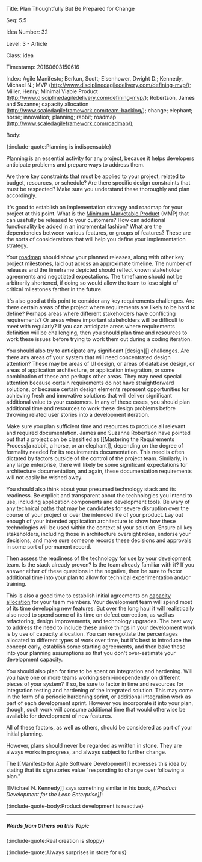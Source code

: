 Title:  Plan Thoughtfully But Be Prepared for Change

Seq:    5.5

Idea Number: 32

Level:  3 - Article

Class:  idea

Timestamp: 20160603150616

Index:  Agile Manifesto; Berkun, Scott; Eisenhower, Dwight D.; Kennedy, Michael N.; MVP (http://www.disciplinedagiledelivery.com/defining-mvp/); Miller, Henry; Minimal Viable Product (http://www.disciplinedagiledelivery.com/defining-mvp/); Robertson, James and Suzanne; capacity allocation (http://www.scaledagileframework.com/team-backlog/); change; elephant; horse; innovation; planning; rabbit; roadmap (http://www.scaledagileframework.com/roadmap/); 

Body:

{:include-quote:Planning is indispensable}

Planning is an essential activity for any project, because it helps developers anticipate problems and prepare ways to address them.

Are there key constraints that must be applied to your project, related to budget, resources, or schedule? Are there specific design constraints that must be respected? Make sure you understand these thoroughly and plan accordingly.

It's good to establish an implementation strategy and roadmap for your project at this point. What is the [Minimum Marketable Product](https://userpilot.com/blog/minimum-viable-product-vs-minimum-marketable-product/) (MMP) that can usefully be released to your customers? How can additional functionality be added in an incremental fashion? What are the dependencies between various features, or groups of features? These are the sorts of considerations that will help you define your implementation strategy.

Your <a href="http://www.scaledagileframework.com/roadmap/" class="reflink" target="ref">roadmap</a> should show your planned releases, along with other key project milestones, laid out across an approximate timeline. The number of releases and the timeframe depicted should reflect known stakeholder agreements and negotiated expectations. The timeframe should not be arbitrarily shortened, if doing so would allow the team to lose sight of critical milestones farther in the future.

It's also good at this point to consider any key requirements challenges. Are there certain areas of the project where requirements are likely to be hard to define? Perhaps areas where different stakeholders have conflicting requirements? Or areas where important stakeholders will be difficult to meet with regularly? If you can anticipate areas where requirements definition will be challenging, then you should plan time and resources to work these issues before trying to work them out during a coding iteration.

You should also try to anticipate any significant [design][] challenges. Are there any areas of your system that will need concentrated design attention? These may be areas of UI design, or areas of database design, or areas of application architecture, or application integration, or some combination of these and perhaps other areas. They may need special attention because certain requirements do not have straightforward solutions, or because certain design elements represent opportunities for achieving fresh and innovative solutions that will deliver significant additional value to your customers. In any of these cases, you should plan additional time and resources to work these design problems before throwing related user stories into a development iteration.

Make sure you plan sufficient time and resources to produce all relevant and required documentation. James and Suzanne Robertson have pointed out that a project can be classified as [[Mastering the Requirements Process|a rabbit, a horse, or an elephant]], depending on the degree of formality needed for its requirements documentation. This need is often dictated by factors outside of the control of the project team. Similarly, in any large enterprise, there will likely be some significant expectations for architecture documentation, and again, these documentation requirements will not easily be wished away.

You should also think about your presumed technology stack and its readiness. Be explicit and transparent about the technologies you intend to use, including application components and development tools. Be wary of any technical paths that may be candidates for severe disruption over the course of your project or over the intended life of your product. Lay out enough of your intended application architecture to show how these technologies will be used within the context of your solution. Ensure all key stakeholders, including those in architecture oversight roles, endorse your decisions, and make sure someone records these decisions and approvals in some sort of permanent record.

Then assess the readiness of the technology for use by your development team. Is the stack already proven? Is the team already familiar with it? If you answer either of these questions in the negative, then be sure to factor additional time into your plan to allow for technical experimentation and/or training.

This is also a good time to establish initial agreements on <a href="http://www.scaledagileframework.com/team-backlog/" class="reflink" target="ref">capacity allocation</a> for your team members. Your development team will spend most of its time developing new features. But over the long haul it will realistically also need to spend some of its time on defect correction, as well as refactoring, design improvements, and technology upgrades. The best way to address the need to include these unlike things in your development work is by use of capacity allocation. You can renegotiate the percentages allocated to different types of work over time, but it's best to introduce the concept early, establish some starting agreements, and then bake these into your planning assumptions so that you don't over-estimate your development capacity.

You should also plan for time to be spent on integration and hardening. Will you have one or more teams working semi-independently on different pieces of your system? If so, be sure to factor in time and resources for integration testing and hardening of the integrated solution. This may come in the form of a periodic hardening sprint, or additional integration work as part of each development sprint. However you incorporate it into your plan, though, such work will consume additional time that would otherwise be available for development of new features.

All of these factors, as well as others, should be considered as part of your initial planning.

However, plans should never be regarded as written in stone. They are always works in progress, and always subject to further change.

The [[Manifesto for Agile Software Development]] expresses this idea by stating that its signatories value "responding to change over following a plan."

[[Michael N. Kennedy]] says something similar in his book, <cite>[[Product Development for the Lean Enterprise]]</cite>:

{:include-quote-body:Product development is reactive}

----

##### Words from Others on this Topic

{:include-quote:Real creation is sloppy}

{:include-quote:Always surprises in store for us}

